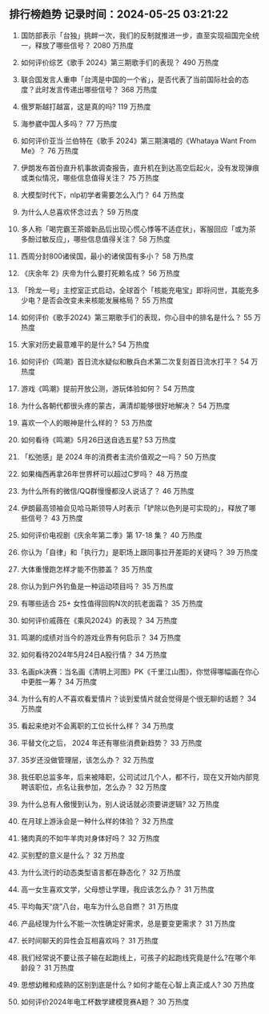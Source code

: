 
## 排行榜趋势 记录时间：2024-05-25 03:21:22
  
  1. 国防部表示「台独」挑衅一次，我们的反制就推进一步，直至实现祖国完全统一，释放了哪些信号？ 2080 万热度
    
  2. 如何评价综艺《歌手 2024》第三期歌手们的表现？ 490 万热度
    
  3. 联合国发言人重申「台湾是中国的一个省」，是否代表了当前国际社会的态度？此时发言传递出哪些信号？ 368 万热度
    
  4. 俄罗斯越打越富，这是真的吗? 119 万热度
    
  5. 海参崴中国人多吗？ 77 万热度
    
  6. 如何评价亚当·兰伯特在《歌手 2024》第三期演唱的《Whataya Want From Me》？ 76 万热度
    
  7. 伊朗发布首份直升机事故调查报告，直升机在到达高空后起火，没有发现弹痕或类似情况，哪些信息值得关注？ 75 万热度
    
  8. 大模型时代下，nlp初学者需要怎么入门？ 64 万热度
    
  9. 为什么人总喜欢怀念过去？ 59 万热度
    
  10. 多人称「喝完霸王茶姬新品后出现心慌心悸等不适症状」，客服回应「或为茶多酚过敏反应」，哪些信息值得关注？ 58 万热度
    
  11. 西周分封800诸侯国，最小的诸侯国有多小？ 58 万热度
    
  12. 《庆余年 2》庆帝为什么要打死赖名成？ 56 万热度
    
  13. 「玲龙一号」主控室正式启动，全球首个「核能充电宝」即将问世，其能充多少电？是否会改变未来核能发展格局？ 55 万热度
    
  14. 如何评价《歌手2024》第三期歌手们的表现，你心目中的排名是什么？ 55 万热度
    
  15. 大家对历史最意难平的是什么? 54 万热度
    
  16. 如何评价《鸣潮》首日流水疑似和散兵白术第二次复刻首日流水打平？ 54 万热度
    
  17. 游戏《鸣潮》提前开放公测，游玩体验如何？ 54 万热度
    
  18. 为什么各朝代都很头疼的蒙古，满清却能够很好地解决？ 54 万热度
    
  19. 喜欢一个人的眼神是什么样的？ 53 万热度
    
  20. 如何看待《鸣潮》5月26日送自选五星? 53 万热度
    
  21. 「松弛感」是 2024 年的消费者主流价值观之一吗？ 50 万热度
    
  22. 如果梅西再拿26年世界杯可以超过C罗吗？ 48 万热度
    
  23. 为什么所有的微信/QQ群慢慢都没人说话了？ 46 万热度
    
  24. 伊朗最高领袖会见哈马斯领导人时表示「铲除以色列是可实现的」，释放了哪些信号？ 43 万热度
    
  25. 如何评价电视剧《庆余年第二季》第 17-18 集？ 40 万热度
    
  26. 你认为「自律」和「执行力」是职场上跟同事拉开差距的关键吗？ 39 万热度
    
  27. 大体重慢跑怎样才能不伤膝盖？ 35 万热度
    
  28. 你认为到户外钓鱼是一种运动项目吗？ 35 万热度
    
  29. 有哪些适合 25+ 女性值得回购N次的抗老面霜？ 35 万热度
    
  30. 如何评价戚薇在《乘风2024》的表现？ 34 万热度
    
  31. 鸣潮的成绩对当今的游戏业界有何启示？ 34 万热度
    
  32. 如何看待2024年5月24日A股行情？ 34 万热度
    
  33. 名画pk决赛：当名画《清明上河图》PK《千里江山图》，你觉得哪幅画在你心中更胜一筹？ 34 万热度
    
  34. 为什么有的人不喜欢看爱情片？谈到爱情片就会觉得是个很无聊的话题？ 34 万热度
    
  35. 看起来绝对不会离职的工位长什么样？ 34 万热度
    
  36. 平替文化之后， 2024 年还有哪些消费新趋势？ 33 万热度
    
  37. 35岁还没做管理层，该怎么办？ 32 万热度
    
  38. 我任职总监多年，后来被降职，公司试过几个人，都不行，现在又开始内部竞聘该职位，点名让我参加，怎么办？ 32 万热度
    
  39. 为什么总有人傲慢到认为，别人说话就必须要讲逻辑? 32 万热度
    
  40. 在月球上游泳会是一种什么样的体验？ 32 万热度
    
  41. 猪肉真的不如牛羊肉对身体好吗？ 32 万热度
    
  42. 买别墅的意义是什么？ 32 万热度
    
  43. 为什么流行的动态类型语言都在静态化？ 32 万热度
    
  44. 高一女生喜欢文学，父母想让学理，我应该怎么办？ 31 万热度
    
  45. 平均每天“烧”八台，电车为什么总自燃？ 31 万热度
    
  46. 产品经理为什么不能一次性确定好需求，总是要变更需求？ 31 万热度
    
  47. 长时间聊天的异性会互相喜欢吗？ 31 万热度
    
  48. 我们经常说不要让孩子输在起跑线上，可孩子的起跑线究竟是什么?在哪个年龄段？ 31 万热度
    
  49. 思想幼稚和成熟的区别到底是什么？如何才能在心智上真正成人? 30 万热度
    
  50. 如何评价2024年电工杯数学建模竞赛A题？ 30 万热度
    